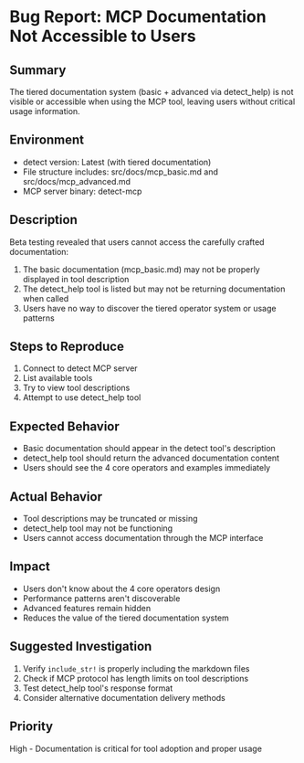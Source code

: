 # Bug Report: MCP Documentation Not Accessible to Users

## Summary
The tiered documentation system (basic + advanced via detect_help) is not visible or accessible when using the MCP tool, leaving users without critical usage information.

## Environment
- detect version: Latest (with tiered documentation)
- File structure includes: src/docs/mcp_basic.md and src/docs/mcp_advanced.md
- MCP server binary: detect-mcp

## Description
Beta testing revealed that users cannot access the carefully crafted documentation:
1. The basic documentation (mcp_basic.md) may not be properly displayed in tool description
2. The detect_help tool is listed but may not be returning documentation when called
3. Users have no way to discover the tiered operator system or usage patterns

## Steps to Reproduce
1. Connect to detect MCP server
2. List available tools
3. Try to view tool descriptions
4. Attempt to use detect_help tool

## Expected Behavior
- Basic documentation should appear in the detect tool's description
- detect_help tool should return the advanced documentation content
- Users should see the 4 core operators and examples immediately

## Actual Behavior
- Tool descriptions may be truncated or missing
- detect_help tool may not be functioning
- Users cannot access documentation through the MCP interface

## Impact
- Users don't know about the 4 core operators design
- Performance patterns aren't discoverable
- Advanced features remain hidden
- Reduces the value of the tiered documentation system

## Suggested Investigation
1. Verify `include_str!` is properly including the markdown files
2. Check if MCP protocol has length limits on tool descriptions
3. Test detect_help tool's response format
4. Consider alternative documentation delivery methods

## Priority
High - Documentation is critical for tool adoption and proper usage